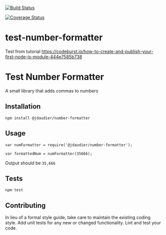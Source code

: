[![Build Status](https://travis-ci.org/curtis-n/test-number-formatter.svg?branch=master)](https://travis-ci.org/curtis-n/test-number-formatter)

[![Coverage Status](https://coveralls.io/repos/github/curtis-n/test-number-formatter/badge.svg?branch=master)](https://coveralls.io/github/curtis-n/test-number-formatter?branch=master)

# test-number-formatter
Test from tutorial https://codeburst.io/how-to-create-and-publish-your-first-node-js-module-444e7585b738

Test Number Formatter
=========

A small library that adds commas to numbers

## Installation

  `npm install @jdaudier/number-formatter`

## Usage

    var numFormatter = require('@jdaudier/number-formatter');

    var formattedNum = numFormatter(35666);
  
  
  Output should be `35,666`
  
  


## Tests

  `npm test`

## Contributing

In lieu of a formal style guide, take care to maintain the existing coding style. Add unit tests for any new or changed functionality. Lint and test your code.